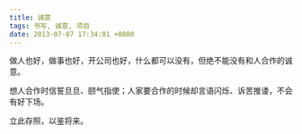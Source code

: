 ```yaml
---
title: 诚意
tags: 书写, 诚意, 项目
date: 2013-07-07 17:34:01 +0800
---
```



做人也好，做事也好，开公司也好，什么都可以没有，但绝不能没有和人合作的诚意。

想人合作时信誓旦旦、颐气指使；人家要合作的时候却言语闪烁、诉苦推诿，不会有好下场。

立此存照，以鉴将来。

